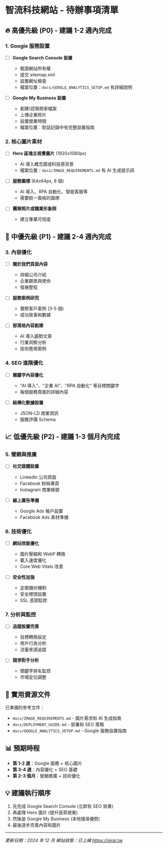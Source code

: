 # 智流科技網站 - 待辦事項清單

## 🔥 高優先級 (P0) - 建議 1-2 週內完成

### 1. Google 服務設置
- [ ] **Google Search Console 設置**
  - 驗證網站所有權
  - 提交 sitemap.xml
  - 設置網址檢查
  - 檔案位置：`docs/GOOGLE_ANALYTICS_SETUP.md` 有詳細說明

- [ ] **Google My Business 設置**
  - 創建/認領商家檔案
  - 上傳企業照片
  - 設置營業時間
  - 檔案位置：對話記錄中有完整設置指南

### 2. 核心圖片素材
- [ ] **Hero 區塊主視覺圖片** (1920x1080px)
  - AI 導入概念圖或科技感背景
  - 檔案位置：`docs/IMAGE_REQUIREMENTS.md` 有 AI 生成提示詞

- [ ] **服務圖標** (64x64px, 8 個)
  - AI 導入、RPA 自動化、智能客服等
  - 需要統一風格的圖標

- [ ] **團隊照片或職業形象照**
  - 建立專業可信度

## 🚀 中優先級 (P1) - 建議 2-4 週內完成

### 3. 內容優化
- [ ] **關於我們頁面內容**
  - 詳細公司介紹
  - 企業願景與使命
  - 發展歷程

- [ ] **服務案例研究**
  - 實際客戶案例 (3-5 個)
  - 成功故事和數據

- [ ] **部落格內容創建**
  - AI 導入趨勢文章
  - 行業洞察分析
  - 技術應用案例

### 4. SEO 進階優化
- [ ] **關鍵字內容優化**
  - "AI 導入"、"企業 AI"、"RPA 自動化" 等目標關鍵字
  - 每個服務頁面的詳細內容

- [ ] **結構化數據設置**
  - JSON-LD 商業資訊
  - 服務評價 Schema

## 📈 低優先級 (P2) - 建議 1-3 個月內完成

### 5. 營銷與推廣
- [ ] **社交媒體設置**
  - LinkedIn 公司頁面
  - Facebook 粉絲專頁
  - Instagram 商業帳號

- [ ] **線上廣告準備**
  - Google Ads 帳戶設置
  - Facebook Ads 素材準備

### 6. 技術優化
- [ ] **網站效能優化**
  - 圖片壓縮和 WebP 轉換
  - 載入速度優化
  - Core Web Vitals 改善

- [ ] **安全性加強**
  - 定期備份機制
  - 安全標頭設置
  - SSL 憑證監控

### 7. 分析與監控
- [ ] **追蹤設置完善**
  - 目標轉換設定
  - 用戶行為分析
  - 流量來源追蹤

- [ ] **競爭對手分析**
  - 關鍵字排名監控
  - 市場定位調整

## 🎯 實用資源文件

已準備的參考文件：
- `docs/IMAGE_REQUIREMENTS.md` - 圖片需求和 AI 生成指南
- `docs/DEPLOYMENT_GUIDE.md` - 部署和 SEO 策略
- `docs/GOOGLE_ANALYTICS_SETUP.md` - Google 服務設置指南

## 📊 預期時程

- **第 1-2 週**：Google 服務 + 核心圖片
- **第 3-4 週**：內容優化 + SEO 基礎
- **第 2-3 個月**：營銷推廣 + 技術優化

## 💡 建議執行順序

1. 先完成 Google Search Console (立即有 SEO 效果)
2. 再處理 Hero 圖片 (提升首頁視覺)
3. 然後是 Google My Business (本地搜尋優勢)
4. 最後逐步完善內容和圖片

---
*更新日期：2024 年 12 月*
*網站狀態：已上線 https://airai.tw* 